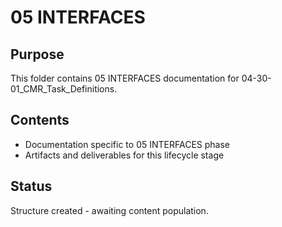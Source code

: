 # 05 INTERFACES

## Purpose
This folder contains 05 INTERFACES documentation for 04-30-01_CMR_Task_Definitions.

## Contents
- Documentation specific to 05 INTERFACES phase
- Artifacts and deliverables for this lifecycle stage

## Status
Structure created - awaiting content population.
